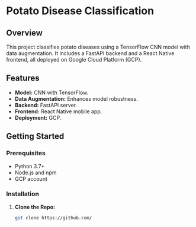 # Potato Disease Classification

## Overview

This project classifies potato diseases using a TensorFlow CNN model with data augmentation. It includes a FastAPI backend and a React Native frontend, all deployed on Google Cloud Platform (GCP).

## Features

- **Model:** CNN with TensorFlow.
- **Data Augmentation:** Enhances model robustness.
- **Backend:** FastAPI server.
- **Frontend:** React Native mobile app.
- **Deployment:** GCP.

## Getting Started

### Prerequisites

- Python 3.7+
- Node.js and npm
- GCP account

### Installation

1. **Clone the Repo:**

   ```bash
   git clone https://github.com/

